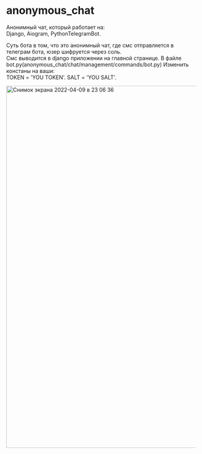 # anonymous_chat
Анонимный чат, который работает на:  
Django, Aiogram, PythonTelegramBot. 

Суть бота в том, что это анонимный чат, где смс отправляется в телеграм бота, юзер шифруется через соль.  
Смс выводится в django приложении на главной странице. 
В файле bot.py(anonymous_chat/chat/management/commands/bot.py)
Изменить констаны на ваши:  
TOKEN = 'YOU TOKEN'. 
SALT = 'YOU SALT'.  

<img width="961" alt="Снимок экрана 2022-04-09 в 23 06 36" src="https://user-images.githubusercontent.com/15955132/162589990-623f24ca-afe6-44e7-b697-4c1cd2405b1b.png">
